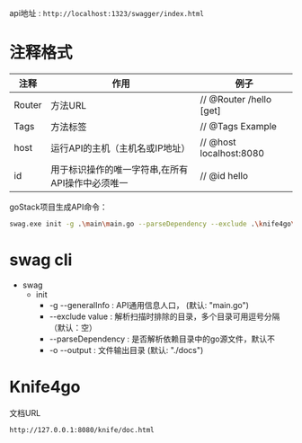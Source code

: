 

api地址 : `http://localhost:1323/swagger/index.html`

# 注释格式

| 注释   | 作用                                             | 例子                    |
| ------ | ------------------------------------------------ | ----------------------- |
| Router | 方法URL                                          | // @Router /hello [get] |
| Tags   | 方法标签                                         | // @Tags Example        |
| host   | 运行API的主机（主机名或IP地址）                  | // @host localhost:8080 |
| id     | 用于标识操作的唯一字符串,在所有API操作中必须唯一 | // @id hello            |

goStack项目生成API命令：

```bash
swag.exe init -g .\main\main.go --parseDependency --exclude .\knife4go\,.\common\secure\utils\,.\metadata\,.\scheduler\
```

# swag cli

- swag 
  - init
    - -g --generalInfo <path> : API通用信息人口， (默认: "main.go")
    -  --exclude value  <path> : 解析扫描时排除的目录，多个目录可用逗号分隔（默认：空）
    - --parseDependency : 是否解析依赖目录中的go源文件，默认不
    - -o --output <path> : 文件输出目录 (默认: "./docs")

# Knife4go

文档URL 

```bash
http://127.0.0.1:8080/knife/doc.html
```




